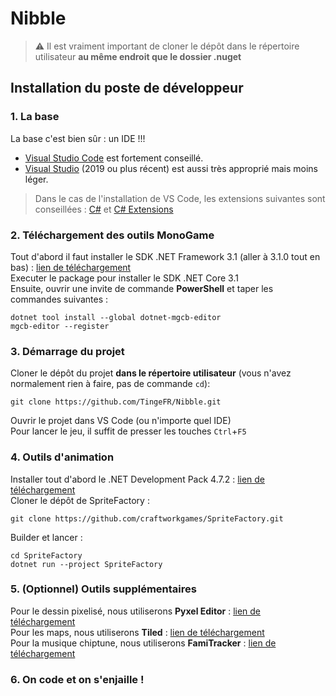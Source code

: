 # Nibble

> ⚠️ Il est vraiment important de cloner le dépôt dans le répertoire utilisateur **au même endroit que le dossier .nuget**

## Installation du poste de développeur
### 1. La base
La base c'est bien sûr : un IDE !!!  
- [Visual Studio Code](https://code.visualstudio.com/) est fortement conseillé.  
- [Visual Studio](https://visualstudio.microsoft.com/fr/) (2019 ou plus récent) est aussi très approprié mais moins léger.
> Dans le cas de l'installation de VS Code, les extensions suivantes sont conseillées : [C#](https://marketplace.visualstudio.com/items?itemName=ms-dotnettools.csharp) et [C# Extensions](https://marketplace.visualstudio.com/items?itemName=jchannon.csharpextensions)

### 2. Téléchargement des outils MonoGame
Tout d'abord il faut installer le SDK .NET Framework 3.1 (aller à 3.1.0 tout en bas) : [lien de téléchargement](https://dotnet.microsoft.com/download/dotnet/3.1)  
Executer le package pour installer le SDK .NET Core 3.1  
Ensuite, ouvrir une invite de commande **PowerShell** et taper les commandes suivantes :  
```
dotnet tool install --global dotnet-mgcb-editor
mgcb-editor --register
```  

### 3. Démarrage du projet
Cloner le dépôt du projet **dans le répertoire utilisateur** (vous n'avez normalement rien à faire, pas de commande `cd`):  
```
git clone https://github.com/TingeFR/Nibble.git
```  
Ouvrir le projet dans VS Code (ou n'importe quel IDE)  
Pour lancer le jeu, il suffit de presser les touches `Ctrl`+`F5`

### 4. Outils d'animation
Installer tout d'abord le .NET Development Pack 4.7.2 : [lien de téléchargement](https://dotnet.microsoft.com/download/dotnet-framework/net472)  
Cloner le dépôt de SpriteFactory :  
```
git clone https://github.com/craftworkgames/SpriteFactory.git
```  
Builder et lancer :
```
cd SpriteFactory
dotnet run --project SpriteFactory
```  

### 5. (Optionnel) Outils supplémentaires
Pour le dessin pixelisé, nous utiliserons **Pyxel Editor** : [lien de téléchargement](https://fr.freedownloadmanager.org/Windows-PC/PyxelEdit-GRATUIT.html)  
Pour les maps, nous utiliserons **Tiled** : [lien de téléchargement](https://www.mapeditor.org/)  
Pour la musique chiptune, nous utiliserons **FamiTracker** : [lien de téléchargement](http://famitracker.com/)

### 6. On code et on s'enjaille !